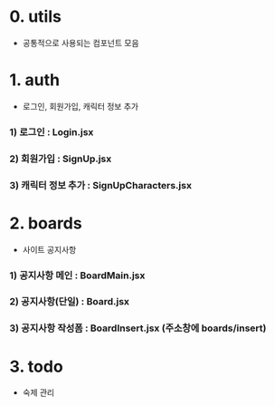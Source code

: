 # 0. utils
- 공통적으로 사용되는 컴포넌트 모음

# 1. auth
- 로그인, 회원가입, 캐릭터 정보 추가

### 1) 로그인 : Login.jsx
### 2) 회원가입 : SignUp.jsx
### 3) 캐릭터 정보 추가 : SignUpCharacters.jsx

# 2. boards
- 사이트 공지사항

### 1) 공지사항 메인 : BoardMain.jsx
### 2) 공지사항(단일) : Board.jsx
### 3) 공지사항 작성폼 : BoardInsert.jsx (주소창에 boards/insert)

# 3. todo
- 숙제 관리


